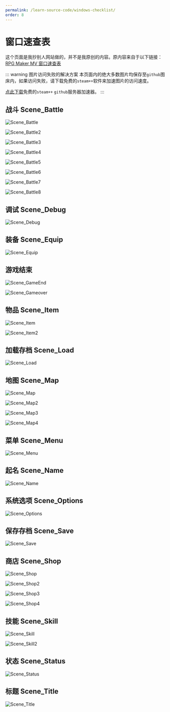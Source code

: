 ```yaml
---
permalink: /learn-source-code/windows-checklist/
order: 8
---
```


# 窗口速查表

这个页面是我抄别人网站做的，并不是我原创的内容。原内容来自于以下链接：
[RPG Maker MV 窗口速查表](https://consolelog.gitee.io/rmdoc/rmmv-window/)

::: warning 图片访问失败的解决方案
本页面内的绝大多数图片均保存至`github`图床内，如果访问失败，请下载免费的`steam++`软件来加速图片的访问速度。

[点此下载](https://steampp.net/)免费的`steam++` `github`服务器加速器。
:::

## 战斗 Scene_Battle

![Scene_Battle](https://raw.githubusercontent.com/RuanZhongNan/img-store/main/img/Scene_Battle.png)

![Scene_Battle2](https://raw.githubusercontent.com/RuanZhongNan/img-store/main/img/Scene_Battle2.png)

![Scene_Battle3](https://raw.githubusercontent.com/RuanZhongNan/img-store/main/img/Scene_Battle3.png)

![Scene_Battle4](https://raw.githubusercontent.com/RuanZhongNan/img-store/main/img/Scene_Battle4.png)

![Scene_Battle5](https://raw.githubusercontent.com/RuanZhongNan/img-store/main/img/Scene_Battle5.png)

![Scene_Battle6](https://raw.githubusercontent.com/RuanZhongNan/img-store/main/img/Scene_Battle6.png)

![Scene_Battle7](https://raw.githubusercontent.com/RuanZhongNan/img-store/main/img/Scene_Battle7.png)

![Scene_Battle8](https://raw.githubusercontent.com/RuanZhongNan/img-store/main/img/Scene_Battle8.png)

## 调试 Scene_Debug

![Scene_Debug](https://raw.githubusercontent.com/RuanZhongNan/img-store/main/img/Scene_Debug.png)

## 装备 Scene_Equip

![Scene_Equip](https://raw.githubusercontent.com/RuanZhongNan/img-store/main/img/Scene_Equip.png)

## 游戏结束

![Scene_GameEnd](https://raw.githubusercontent.com/RuanZhongNan/img-store/main/img/Scene_GameEnd.png)

![Scene_Gameover](https://raw.githubusercontent.com/RuanZhongNan/img-store/main/img/Scene_Gameover.png)

## 物品 Scene_Item

![Scene_Item](https://raw.githubusercontent.com/RuanZhongNan/img-store/main/img/Scene_Item.png)

![Scene_Item2](https://raw.githubusercontent.com/RuanZhongNan/img-store/main/img/Scene_Item2.png)

## 加载存档 Scene_Load

![Scene_Load](https://raw.githubusercontent.com/RuanZhongNan/img-store/main/img/Scene_Load.png)

## 地图 Scene_Map

![Scene_Map](https://raw.githubusercontent.com/RuanZhongNan/img-store/main/img/Scene_Map.png)

![Scene_Map2](https://raw.githubusercontent.com/RuanZhongNan/img-store/main/img/Scene_Map2.png)

![Scene_Map3](https://raw.githubusercontent.com/RuanZhongNan/img-store/main/img/Scene_Map3.png)

![Scene_Map4](https://raw.githubusercontent.com/RuanZhongNan/img-store/main/img/Scene_Map4.png)

## 菜单 Scene_Menu

![Scene_Menu](https://raw.githubusercontent.com/RuanZhongNan/img-store/main/img/Scene_Menu.png)

## 起名 Scene_Name

![Scene_Name](https://raw.githubusercontent.com/RuanZhongNan/img-store/main/img/Scene_Name.png)

## 系统选项 Scene_Options

![Scene_Options](https://raw.githubusercontent.com/RuanZhongNan/img-store/main/img/Scene_Options.png)

## 保存存档 Scene_Save

![Scene_Save](https://raw.githubusercontent.com/RuanZhongNan/img-store/main/img/Scene_Save.png)

## 商店 Scene_Shop

![Scene_Shop](https://raw.githubusercontent.com/RuanZhongNan/img-store/main/img/Scene_Shop.png)

![Scene_Shop2](https://raw.githubusercontent.com/RuanZhongNan/img-store/main/img/Scene_Shop2.png)

![Scene_Shop3](https://raw.githubusercontent.com/RuanZhongNan/img-store/main/img/Scene_Shop3.png)

![Scene_Shop4](https://raw.githubusercontent.com/RuanZhongNan/img-store/main/img/Scene_Shop4.png)

## 技能 Scene_Skill

![Scene_Skill](https://raw.githubusercontent.com/RuanZhongNan/img-store/main/img/Scene_Skill.png)

![Scene_Skill2](https://raw.githubusercontent.com/RuanZhongNan/img-store/main/img/Scene_Skill2.png)

## 状态 Scene_Status

![Scene_Status](https://raw.githubusercontent.com/RuanZhongNan/img-store/main/img/Scene_Status.png)

## 标题 Scene_Title

![Scene_Title](https://raw.githubusercontent.com/RuanZhongNan/img-store/main/img/Scene_Title.png)
